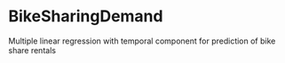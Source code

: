 # BikeSharingDemand
Multiple linear regression with temporal component for prediction of bike share rentals

